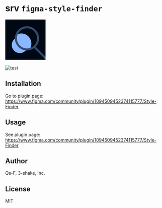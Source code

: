 # srv `figma-style-finder`

![logo](.assets/logo.png)

![test](../../actions/workflows/test.yml/badge.svg)

## Installation

Go to plugin page: https://www.figma.com/community/plugin/1094509452374115777/Style-Finder

## Usage

See plugin page: https://www.figma.com/community/plugin/1094509452374115777/Style-Finder

## Author

Qs-F, 3-shake, Inc.

## License

MIT
